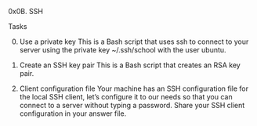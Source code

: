 0x0B. SSH

Tasks

0. Use a private key
This is a Bash script that uses ssh to connect to your server using the private key ~/.ssh/school with the user ubuntu.

1. Create an SSH key pair
This is a Bash script that creates an RSA key pair.

2. Client configuration file
Your machine has an SSH configuration file for the local SSH client, let’s configure it to our needs so that you can connect to a server without typing a password. Share your SSH client configuration in your answer file.
